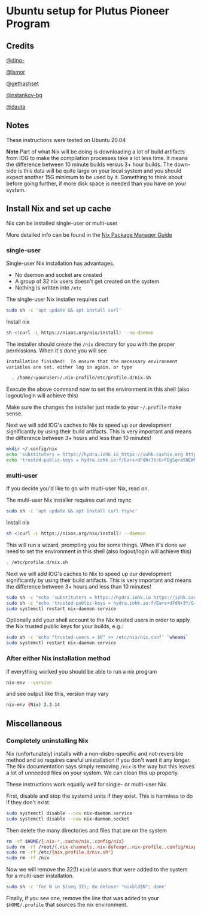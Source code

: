 # Ubuntu setup for Plutus Pioneer Program

## Credits

[@dino-](https://github.com/dino-)

[@lsmor](https://github.com/lsmor)

[@gethashset](https://github.com/gethashset)

[@nstankov-bg](https://github.com/nstankov-bg)

[@dauta](https://github.com/dauta)


## Notes

These instructions were tested on Ubuntu 20.04

**Note** Part of what Nix will be doing is downloading a lot of build artifacts
from IOG to make the compilation processes take a lot less time. It means the
difference between 10 minute builds versus 3+ hour builds. The down-side is
this data will be quite large on your local system and you should expect
another 15G minimum to be used by it. Something to think about before going
further, if more disk space is needed than you have on your system.

## Install Nix and set up cache

Nix can be installed single-user or multi-user

More detailed info can be found in the
[Nix Package Manager Guide](https://nixos.org/manual/nix/stable)


### single-user

Single-user Nix installation has advantages.
 - No daemon and socket are created
 - A group of 32 nix users doesn't get created on the system
 - Nothing is written into `/etc`

The single-user Nix installer requires curl

```bash
sudo sh -c 'apt update && apt install curl'
```

Install nix

```bash
sh <(curl -L https://nixos.org/nix/install) --no-daemon
```

The installer should create the `/nix` directory for you with the proper
permissions. When it's done you will see

```bash
Installation finished!  To ensure that the necessary environment
variables are set, either log in again, or type

  . /home/<youruser>/.nix-profile/etc/profile.d/nix.sh
```

Execute the above command now to set the environment in this shell (also
logout/login will achieve this)

Make sure the changes the installer just made to your `~/.profile` make sense.

Next we will add IOG's caches to Nix to speed up our development significantly
by using their build artifacts. This is very important and means the difference
between 3+ hours and less than 10 minutes!

```bash
mkdir ~/.config/nix
echo 'substituters = https://hydra.iohk.io https://iohk.cachix.org https://cache.nixos.org/' >> ~/.config/nix/nix.conf
echo 'trusted-public-keys = hydra.iohk.io:f/Ea+s+dFdN+3Y/G+FDgSq+a5NEWhJGzdjvKNGv0/EQ= iohk.cachix.org-1:DpRUyj7h7V830dp/i6Nti+NEO2/nhblbov/8MW7Rqoo= cache.nixos.org-1:6NCHdD59X431o0gWypbMrAURkbJ16ZPMQFGspcDShjY=' >> ~/.config/nix/nix.conf
```


### multi-user

If you decide you'd like to go with multi-user Nix, read on.

The multi-user Nix installer requires curl and rsync

```bash
sudo sh -c 'apt update && apt install curl rsync'
```

Install nix

```bash
sh <(curl -L https://nixos.org/nix/install) --daemon
```

This will run a wizard, prompting you for some things. When it's done we need
to set the environment in this shell (also logout/login will achieve this)

```bash
. /etc/profile.d/nix.sh
```

Next we will add IOG's caches to Nix to speed up our development significantly
by using their build artifacts. This is very important and means the difference
between 3+ hours and less than 10 minutes!

```bash
sudo sh -c "echo 'substituters = https://hydra.iohk.io https://iohk.cachix.org https://cache.nixos.org/' >> /etc/nix/nix.conf"
sudo sh -c "echo 'trusted-public-keys = hydra.iohk.io:f/Ea+s+dFdN+3Y/G+FDgSq+a5NEWhJGzdjvKNGv0/EQ= iohk.cachix.org-1:DpRUyj7h7V830dp/i6Nti+NEO2/nhblbov/8MW7Rqoo= cache.nixos.org-1:6NCHdD59X431o0gWypbMrAURkbJ16ZPMQFGspcDShjY=' >> /etc/nix/nix.conf"
sudo systemctl restart nix-daemon.service
```

Optionally add your shell account to the Nix trusted users in order to apply the
Nix trusted public keys for your builds, e.g.:

```bash
sudo sh -c 'echo "trusted-users = $0" >> /etc/nix/nix.conf' `whoami`
sudo systemctl restart nix-daemon.service
```

### After either Nix installation method

If everything worked you should be able to run a nix program

```bash
nix-env --version
```

and see output like this, version may vary

```bash
nix-env (Nix) 2.3.14
```

## Miscellaneous

### Completely uninstalling Nix

Nix (unfortunately) installs with a non-distro-specific and not-reversible
method and so requires careful unistallation if you don't want it any longer.
The Nix documentation says simply removing `/nix` is the way but this leaves a
lot of unneeded files on your system. We can clean this up properly.

These instructions work equally well for single- or multi-user Nix.

First, disable and stop the systemd units if they exist. This is harmless to
do if they don't exist.

```bash
sudo systemctl disable --now nix-daemon.service
sudo systemctl disable --now nix-daemon.socket
```

Then delete the many directories and files that are on the system

```bash
rm -rf $HOME/{.nix-*,.cache/nix,.config/nix}
sudo rm -rf /root/{.nix-channels,.nix-defexpr,.nix-profile,.config/nixpkgs,.cache/nix}
sudo rm -rf /etc/{nix,profile.d/nix.sh*}
sudo rm -rf /nix
```

Now we will remove the 32(!) `nixbld` users that were added to the system for a
multi-user installation.

```bash
sudo sh -c 'for N in $(seq 32); do deluser "nixbld$N"; done'
```

Finally, if you see one, remove the line that was added to your
`$HOME/.profile` that sources the nix environment.
